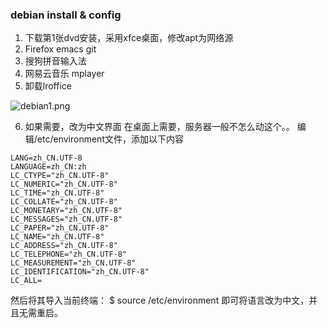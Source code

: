 ### debian install & config


1. 下载第1张dvd安装，采用xfce桌面，修改apt为网络源
2. Firefox emacs git
3. 搜狗拼音输入法
4. 网易云音乐 mplayer
5. 卸载lroffice


![debian1.png](./images/debian1.png)

6. 如果需要，改为中文界面
在桌面上需要，服务器一般不怎么动这个。。
编辑/etc/environment文件，添加以下内容
```
LANG=zh_CN.UTF-8
LANGUAGE=zh_CN:zh
LC_CTYPE="zh_CN.UTF-8"
LC_NUMERIC="zh_CN.UTF-8"
LC_TIME="zh_CN.UTF-8"
LC_COLLATE="zh_CN.UTF-8"
LC_MONETARY="zh_CN.UTF-8"
LC_MESSAGES="zh_CN.UTF-8"
LC_PAPER="zh_CN.UTF-8"
LC_NAME="zh_CN.UTF-8"
LC_ADDRESS="zh_CN.UTF-8"
LC_TELEPHONE="zh_CN.UTF-8"
LC_MEASUREMENT="zh_CN.UTF-8"
LC_IDENTIFICATION="zh_CN.UTF-8"
LC_ALL=
```

然后将其导入当前终端：
$ source /etc/environment
即可将语言改为中文，并且无需重启。
